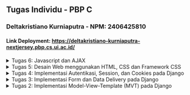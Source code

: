 ## Tugas Individu - PBP C
### Deltakristiano Kurniaputra - NPM: 2406425810
#### Link Deployment: https://deltakristiano-kurniaputra-nextjersey.pbp.cs.ui.ac.id/


<details><summary>Tugas 6: Javascript dan AJAX
</summary>

## **Q1:** Apa perbedaan antara synchronous request dan asynchronous request?

Pada request synchronous, client mengirim permintaan ke server dan aplikasi akan berhenti beroperasi hingga respons diterima dan diproses. Berbeda dengan asynchronous, di mana client dapat langsung melanjutkan proses lainnya setelah mengirim permintaan tanpa perlu menunggu respons server. Respons tersebut akan dihandle naantinya, melalui callback atau promise.

---

## **Q2:** Bagaimana AJAX bekerja di Django (alur request–response)?

Javascript di client mengirimkan request (GET/POST) ke server Django, kemudian Django routing system mengarahkan request tersebut ke view yang tepat untuk diproses. View kemudian mengolah request, mengambil data dari database jika diperlukan, dan mengembalikan hasilnya dalam bentuk JSON atau HTML. Terakhir, respons diterima oleh AJAX untuk melakukan update pada elemen halaman tertentu tanpa refresh keseluruhan.

---

## **Q3:** Apa keuntungan menggunakan AJAX dibandingkan render biasa di Django?

1. hanya data yang dibutuhkan yang ditransfer (bukan seluruh halaman), menghemat bandwidth dan mempercepat response time. 
2. format data yang "padet" seperti JSON mengurangi beban jaringan dan server. 
3. interaksi pengguna menjadi lebih lancar karena tidak ada delay untuk refresh halaman. 
4. konten dapat diperbarui secara real-time sehingga aplikasi terasa lebih dinamis dan responsif.

---

## **Q4:** Bagaimana cara memastikan keamanan saat menggunakan AJAX untuk fitur Login dan Register di Django?

Memakai HTTPS untuk mengenkripsi komunikasi data, menyertakan CSRF token pada setiap POST request, lakukan validasi dan sanitasi input di server untuk mencegah SQL injection dan serangan sejenis, manfaatkan sistem autentikasi bawaan Django untuk pengelolaan session, hindari mengirimkan data sensitif (password) dalam respons, dan terapkan rate limiting pada login attempts untuk mencegah brute force attack.

---

## **Q5:** Bagaimana AJAX mempengaruhi pengalaman pengguna (User Experience) pada website?

 AJAX secara signifikan meningkatkan user experience dengan menciptakan interaksi yang lebih cepat dan responsif. Pengguna dapat melakukan berbagai aksi seperti submit form, load konten tambahan, atau update bagian spesifik dari halaman tanpa harus menunggu refresh halaman keseluruhan. Hal ini mengurangi waktu tunggu dan memberikan kesan bahwa aplikasi web bekerja secara real-time dan interaktif.

---

## Checklist Tugas
- [X] Mengubah fitur - fitur tugas sebelumnya menggunakan AJAX
  - [X] Fitur CRUD (Create Read Update Delete) product menggunakan AJAX (tidak boleh menggunakan dari context render kecuali untuk keperluan AJAX)
  - [X] Mengubah Login dan Register menggunakan AJAX.
- [X] Tampilan baru
  - [X] Membuat tombol yang akan menampilkan modal untuk create dan update product dalam bentuk form.
  - [X] Membuat modal konfirmasi saat pengguna ingin menghapus product
  - [X] Saat melakukan aksi dari modal, product akan di-refresh tanpa perlu melakukan reload halaman (Refresh melalui browser).
  - [X] Membuat tombol refresh yang akan menampilkan list product terbaru tanpa perlu reload halaman (Refresh melalui browser)
  - [X] Membuat Loading, Empty, dan Error state melalui Javascript.
  - [X] Menampilkan Toast saat create, update, atau delete product dan saat login, logout, dan register (tidak boleh sama persis dengan tutorial).
- [X] Menjawab beberapa pertanyaan berikut pada README.md pada root folder (silakan modifikasi README.md yang telah kamu buat sebelumnya; tambahkan subjudul untuk setiap tugas).
  - [X] Apa perbedaan antara synchronous request dan asynchronous request?
  - [X] Bagaimana AJAX bekerja di Django (alur request–response)?
  - [X] Apa keuntungan menggunakan AJAX dibandingkan render biasa di Django?
  - [X] Bagaimana cara memastikan keamanan saat menggunakan AJAX untuk fitur Login dan Register di Django?
  - [X] Bagaimana AJAX mempengaruhi pengalaman pengguna (User Experience) pada website?
- [X] Melakukan add-commit-push ke GitHub.
</details>


<details><summary>Tugas 5: Desain Web menggunakan HTML, CSS dan Framework CSS</summary>

---

## **Q1:** Bagaimana cara browser menentukan gaya mana yang harus diterapkan ketika ada beberapa CSS rule yang mengatur elemen yang sama?

Browser mengikuti sistem hierarki untuk menyelesaikan konflik CSS. Aturan dengan deklarasi `!important` akan selalu menang, melayani sebagai pengecualian terhadap semua prioritas lainnya.

```css
p { color: blue !important; }
```

Setelahnya, gaya inline yang didefinisikan langsung di atribut `style` elemen akan mengalahkan CSS yang dimuat dari file eksternal atau bagian `<style>` di HTML.

```html
<p style="color: red;">Teks</p>
```

Kemudian selector ID (`#`) memiliki bobot yang lebih kuat daripada class atau selector lainnya. Selector class, atribut, dan pseudo-class memiliki prioritas menengah, lebih tinggi dari elemen biasa tetapi lebih rendah dari ID.

```css
#header { color: blue; }
.teks { color: green; }
[type="text"] { ... }
p:hover { ... }
```

Selector elemen dasar (tag HTML) memiliki bobot paling rendah dalam hirarkhi.

```css
p { color: black; }
p::first-letter { ... }
```

Ketika dua rule memiliki spesifisitas yang sama, CSS yang terakhir kali diproses (paling bawah dalam file atau yang paling terakhir dimuat) akan diterapkan. Kombinasi selector juga meningkatkan spesifisitas secara keseluruhan.

---

## **Q2:** Mengapa adaptabilitas perangkat menjadi pertimbangan krusial dalam membangun aplikasi web modern, dan apa dampaknya terhadap pengalaman pengguna?

Saat ini, pengguna mengakses web melalui beragam perangkat dengan ukuran layar yang sangat berbeda-beda. Desain yang responsif memastikan bahwa layout, typografi, dan elemen interaktif dapat beradaptasi secara otomatis terhadap berbagai dimensi layar, mulai dari smartphone hingga monitor desktop. Tanpa adaptabilitas ini, pengguna akan mengalami pengalaman yang buruk, seperti konten yang terpotong, navigasi yang sulit digunakan, atau text yang terlalu kecil untuk dibaca.

Situs seperti YouTube dan Laman PBP 25/26 menunjukkan implementasi yang baik dari konsep ini. Mereka secara dinamis mengatur posisi dan ukuran komponen sesuai dengan perangkat yang digunakan, memungkinkan navigasi yang intuitif di layar apa pun. Pengguna dapat dengan mulus berpindah dari desktop ke mobile tanpa kehilangan fungsionalitas.

Sebaliknya, platform seperti SiakNG masih menggunakan layout tetap yang tidak beradaptasi dengan ukuran viewport. Pada perangkat mobile, pengguna dipaksa untuk melakukan pinch-zoom atau horizontal scrolling yang melelahkan, mengurangi accessibility dan kepuasan pengguna secara signifikan.

---

## **Q3:** Apa peran masing-masing dari margin, border, dan padding dalam mengatur spacing pada elemen HTML?

Ketiga properti ini bekerja dalam layer berbeda untuk mengontrol ruang di sekitar konten elemen.

Margin: mengatur jarak di luar batas elemen. Fungsinya adalah menciptakan ruang antara elemen tersebut dengan elemen-elemen tetangga. Margin dapat dikonfigurasi secara individual untuk setiap sisi atau diterapkan sekaligus ke semua arah.

```css
.element {
  margin: 20px; /* Semua sisi */
  margin-top: 10px;
  margin-right: 15px;
  margin-bottom: 10px;
  margin-left: 15px;
}
```

Border: garis pembatas yang membentuk kerangka visual elemen, berada di antara padding dan margin. Border dapat dikustomisasi dalam hal ketebalan, gaya (solid, dashed, dotted), dan warna, serta dapat memiliki sudut yang melengkung.

```css
.element {
  border: 2px solid black;
  border-top: 1px dashed red;
  border-radius: 5px;
}
```

Padding: ruang di dalam border, antara konten sebenarnya dengan garis tepi elemen. Padding memberikan "napas" visual kepada konten, membuatnya tidak terasa sesak. Seperti margin, padding dapat disesuaikan per sisi.

```css
.element {
  padding: 15px; /* Semua sisi */
  padding-top: 10px;
  padding-right: 20px;
  padding-bottom: 10px;
  padding-left: 20px;
}
```

<img width="368" height="auto" alt="image" src="https://github.com/user-attachments/assets/c02fa582-5b1b-4c82-bd22-901f44225a29" />

Source: [Hostinger](https://www.hostinger.com/my/tutorials/padding-vs-margin)

---

## **Q4:** Bandingkan Flexbox dan Grid Layout: kapan sebaiknya menggunakan masing-masing, dan apa keunggulan karakteristik mereka?

Flexbox: model layout satu dimensi yang ideal untuk mengatur item secara berurutan dalam satu garis (horizontal atau vertikal). Flexbox unggul dalam mengontrol alignment, justification, dan distribusi ruang di sepanjang satu axis. Ini sangat berguna untuk navbar, button groups, atau list items yang perlu tersebar dengan konsisten.

```css
.container {
  display: flex;
  justify-content: center; /* Pemusatan horizontal */
  align-items: center; /* Pemusatan vertikal */
}
```

Grid Layout: model dua dimensi yang memberikan kontrol simultan atas baris dan kolom. Grid cocok untuk struktur halaman yang kompleks, seperti dashboard dengan header, sidebar, dan content area, atau gallery dengan banyak item yang terorganisir dalam baris dan kolom. Grid juga lebih fleksibel untuk membuat tata letak yang asymmetris dan responsif pada skala besar.

```css
.container {
  display: grid;
  grid-template-columns: repeat(3, 1fr);
  gap: 10px;
}
```

Pilih Flexbox untuk layout linear dan component-level arrangement. Pilih Grid untuk layout global halaman atau struktur multi-dimensional yang membutuhkan kontrol presisi pada positioning.

---

## **Q5:** Jelaskan pendekatan praktis yang kamu ambil dalam menyelesaikan tugas desain ini dengan cara sistematis dan terstruktur.

Mirip seperti pengerjaan Tugas-tugas sebelumnya, saya mulai dengan tutorial dan bertanya kepada LLM (read: chatgpt/claude) untuk meningkatkan pemahaman dan bertanya hal yang membingungkan selama pengerjaan tugas ini. Step saya dalam pemenuhan checklist adalah seperti ini:

1. Mengembangkan fitur backend terlebih dahulu dengan mengimplementasikan logic untuk delete dan edit product di `views.py`, kemudian mendaftarkan routing endpoint baru di `urls.py`.
2. Menerapkan styling framework modern ke template HTMLa untuk meningkatkan visual design.
3. Mengonfigurasi Django static files system agar file CSS eksternal dan aset-aset lainnya dapat diakses dan dimuat dengan benar oleh browser.
4. Mendokumentasikan pemahaman dan penjelasan teknis melalui file `README.md`.
5. Melakukan version control dengan git commit dan mendeploy hasil akhir ke platform PWS.

---
## Checklist untuk tugas ini adalah sebagai berikut:

- [X] Implementasikan fungsi untuk menghapus dan mengedit **product**.

- [X] Kustomisasi desain pada *template* HTML yang telah dibuat pada tugas-tugas sebelumnya menggunakan CSS atau CSS *framework* (seperti Bootstrap, Tailwind, Bulma) dengan ketentuan sebagai berikut:
  - [X] Kustomisasi halaman **login**, **register**, tambah **product**, edit **product**, dan detail **product** semenarik mungkin.
  - [X] Kustomisasi halaman daftar **product** menjadi lebih menarik dan *responsive*. Kemudian, perhatikan kondisi berikut:
    - [X] Jika pada aplikasi belum ada **product** yang tersimpan, halaman daftar **product** akan menampilkan gambar dan pesan bahwa belum ada **product** yang terdaftar.
    - [X] Jika sudah ada **product** yang tersimpan, halaman daftar **product** akan menampilkan detail setiap **product** dengan menggunakan *card* (tidak boleh sama persis dengan desain pada Tutorial!).
    - [X] Untuk setiap *card product*, buatlah dua buah *button* untuk mengedit dan menghapus **product** pada *card* tersebut!
  - [X] Buatlah *navigation bar* (navbar) untuk fitur-fitur pada aplikasi yang *responsive* terhadap perbedaan ukuran *device*, khususnya *mobile* dan *desktop*.
- [X] Menjawab beberapa pertanyaan berikut pada `README.md` pada *root folder* (silakan modifikasi `README.md` yang telah kamu buat sebelumnya; tambahkan subjudul untuk setiap tugas).
  - [X] Jika terdapat beberapa CSS selector untuk suatu elemen HTML, jelaskan urutan prioritas pengambilan CSS selector tersebut!
  - [X] Mengapa *responsive design* menjadi konsep yang penting dalam pengembangan aplikasi *web*? Berikan contoh aplikasi yang sudah dan belum menerapkan *responsive design*, serta jelaskan mengapa!
  - [X] Jelaskan perbedaan antara *margin*, *border*, dan *padding*, serta cara untuk mengimplementasikan ketiga hal tersebut!
  - [X] Jelaskan konsep *flex box* dan *grid layout* beserta kegunaannya!
  - [X] Jelaskan bagaimana cara kamu mengimplementasikan *checklist* di atas secara *step-by-step* (bukan hanya sekadar mengikuti tutorial)!

- [X] Melakukan `add-commit-push` ke GitHub.
</details>

<details><summary>Tugas 4: Implementasi Autentikasi, Session, dan Cookies pada Django</summary>


---
## **Q1:** Apa itu `Django AuthenticationForm`? Jelaskan juga kelebihan dan kekurangannya.

`AuthenticationForm` adalah komponen form autentikasi bawaan Django yang dirancang khusus untuk memfasilitasi proses login pengguna dengan cara yang aman dan efisien.

Kelebihan:

- Bisa langsung dipakai "off the shelf". Form ini dapat langsung diintegrasikan ke dalam aplikasi Django tanpa memerlukan konfigurasi yang rumit untuk classic common login.
Dari perspektif keamanan, Django telah membangun mekanisme perlindungan yang solid di dalam form ini. Sistem hashing password otomatis dan validasi kredensial pengguna sudah tertanam, sehingga meminimalkan potensi kerentanan keamanan umum dalam proses autentikasi.

- Selain itu, juga sudah terintegrasi dengan baik terhadap ekosistem Django. Hal ini memungkinkan sinkronisasi yang baik dengan session management, middleware, dan decorator seperti `@login_required`.
Ini juga memberikan pengalaman pengguna yang lebih baik dengan pesan error yang jelas dan informatif ketika terjadi kesalahan pada username atau password.

Kekurangan: 

- Fleksibilitas kustomisasi kurang karena off the shelf. Misalnya ketika membutuhkan fitur autentikasi yang lebih spesifik, seperti login berbasis email, OTP (One-Time Password), atau integrasi social login yang semuanya memerlukan form kustom.

- Desain visual juga belum bawaan. Karena tanpa styling bawaan, mengharuskan kita developer untuk menambahkan styling CSS dan desain UI sendiri.

- Fitur-fitur keamanan yang lebih advanced seperti two-factor authentication (2FA), CAPTCHA, atau rate limiting untuk mencegah brute force attack perlu diimplementasikan secara manual dan terpisah.
  
---
## **Q2:** Apa perbedaan antara autentikasi dan otorisasi? Bagaiamana Django mengimplementasikan kedua konsep tersebut?

Autentikasi: proses verifikasi identitas user untuk memastikan mereka adalah siapa yang mereka klaim melalui validasi kredensial seperti username dan password.

Otorisasi: menentukan hak akses pengguna, apa saja yang mereka bisa akses/lakukan, setelah autentikasi berhasil.

Django mengimplementasikan kedua konsep tersebut melalui modul `django.contrib.auth`. Untuk autentikasi, Django menyediakan `AuthenticationForm` dan middleware yang mengelola validasi sesi pengguna secara otomatis. 
Untuk otorisasi, Django menggunakan sistem izin berbasis role, pengelompokan grup, dan decorator seperti `@login_required` dan `@permission_required` untuk mengontrol akses terhadap view dan resource berdasarkan izin pengguna.

---
## **Q3:** Apa saja kelebihan dan kekurangan session dan cookies dalam konteks menyimpan state di aplikasi web?

Cookies:

- Keunggulan: Cookies disimpan langsung di browser pengguna, mengurangi beban pada server. Selama pengaturan tanggal expired tepat, cookies dapat mempertahankan data user lintas session browser. Aksesibilitas dari klien juga mudah melalui JavaScript, memberikan fleksibilitas dalam manipulasi data di front end.

- Kekurangan: Kapasitas penyimpanan terbatas hanya sekitar 4KB per cookie. Keamanan juga menjadi risiko karena cookies rentan terhadap manipulasi dan serangan seperti XSS atau CSRF jika tidak dienkripsi atau di-sign dengan baik. Setiap request HTTP mengirimkan cookies ke server, menambah overhead jaringan. Selain itu, pengguna atau browser dapat memblokir cookies berdasarkan pengaturan privasi mereka.

Session:

- Kelebihan: Data session disimpan di server, memberikan keamanan yang jauh lebih tinggi dan meminimalkan risiko manipulasi oleh pengguna. Session juga mendukung penyimpanan data dalam jumlah yang lebih besar dan lebih kompleks dibandingkan cookies, cocok untuk informasi sensitif atau terstruktur.

- Kekurangan: Setiap session memerlukan alokasi memori atau storage backend di server, meningkatkan beban infrastruktur terutama dengan jumlah pengguna aktif yang besar. Session memiliki waktu hidup yang relatif pendek dan tidak bertahan antar browser tanpa konfigurasi khusus. Session masih bergantung pada session ID yang umumnya disimpan dalam cookie untuk melacak identitas pengguna, sehingga tetap memiliki beberapa kerentanan inherited dari cookies.

---
## **Q4:** Apakah penggunaan cookies aman secara default dalam pengembangan web, atau apakah ada risiko potensial yang harus diwaspadai? Bagaimana Django menangani hal tersebut?

Cookies tidak aman secara default karena disimpan di browser pengguna dan rentan terhadap berbagai serangan. Risiko utama meliputi manipulasi cookie di mana pengguna dapat mengubah nilai cookie, session hijacking ketika penyerang mencuri session ID untuk mengakses akun pengguna, dan serangan XSS yang memungkinkan attacker membaca atau mengubah cookie melalui kode JavaScript berbahaya.

Django menerapkan beberapa lapisan perlindungan untuk mengamankan cookies. Signed cookies memastikan integritas data dengan mendeteksi jika cookie telah dimodifikasi. Flag HttpOnly mencegah akses cookie dari JavaScript, mengurangi risiko pencurian melalui XSS. Flag Secure memastikan cookies hanya dikirimkan melalui koneksi HTTPS terenkripsi, melindungi dari penyadapan di jalur transmisi.
Selain itu, Django mengimplementasikan CSRF token pada setiap form untuk memvalidasi bahwa request berasal dari aplikasi legitimate, bukan dari situs berbahaya pihak ketiga. Kombinasi mekanisme ini membuat penggunaan cookies untuk session dan autentikasi menjadi relatif aman, asalkan aplikasi berjalan di atas HTTPS dan best practices keamanan lainnya diterapkan dengan konsisten.


---

## **Q5:**  Jelaskan bagaimana cara kamu mengimplementasikan checklist di atas secara step-by-step (bukan hanya sekadar mengikuti tutorial).

Mirip seperti pengerjaan Tugas-tugas sebelumnya, saya mulai dengan tutorial dan bertanya kepada LLM (read: chatgpt/claude) untuk meningkatkan pemahaman dan bertanya hal yang membingungkan selama pengerjaan tugas ini. Step saya dalam pemenuhan checklist adalah seperti ini:

1. Mengintegrasikan `User` model dari `django.contrib.auth.models` untuk menghubungkan produk dengan pengguna, kemudian mengembangkan fungsi registrasi, login, dan logout di `views.py` menggunakan `UserCreationForm` dan `AuthenticationForm`.

2. Membuat template HTML untuk halaman registrasi, login, dan logout, serta mendaftarkan endpoint URL di `urls.py` untuk mengarahkan request ke fungsi-fungsi autentikasi yang sesuai.

3. Memodifikasi halaman utama untuk menampilkan informasi pengguna yang sedang login seperti username dan last_login melalui session atau cookies.

4. Membuat dua akun pengguna berbeda dan mengisi masing-masing dengan tiga produk dummy.

5. Melakukan commit ke GitHub, dan mendeploy ke PWS untuk production.

---
 
- [X] Mengimplementasikan fungsi registrasi, login, dan logout untuk memungkinkan pengguna mengakses aplikasi sebelumnya sesuai dengan status login/logoutnya.
- [X] Membuat dua (2) akun pengguna dengan masing-masing tiga (3) dummy data menggunakan model yang telah dibuat sebelumnya untuk setiap akun di lokal.
- [X] Menghubungkan model Product dengan User.
- [X] Menampilkan detail informasi pengguna yang sedang logged in seperti username dan menerapkan cookies seperti last_login pada halaman utama aplikasi.
- [X] Menjawab beberapa pertanyaan berikut pada README.md pada root folder (silakan modifikasi README.md yang telah kamu buat sebelumnya; tambahkan subjudul untuk setiap tugas).
  - [X] Apa itu Django AuthenticationForm? Jelaskan juga kelebihan dan kekurangannya.
  - [X] Apa perbedaan antara autentikasi dan otorisasi? Bagaimana Django mengimplementasikan kedua konsep tersebut?
  - [X] Apa saja kelebihan dan kekurangan session dan cookies dalam konteks menyimpan state di aplikasi web?
  - [X] Apakah penggunaan cookies aman secara default dalam pengembangan web, atau apakah ada risiko potensial yang harus diwaspadai? Bagaimana Django menangani hal tersebut?
  - [X] Jelaskan bagaimana cara kamu mengimplementasikan checklist di atas secara step-by-step (bukan hanya sekadar mengikuti tutorial).
- [X] Melakukan add-commit-push ke GitHub.

</details>

<details><summary>Tugas 3: Implementasi Form dan Data Delivery pada Django</summary>

---
## **Q1:** Jelaskan mengapa kita memerlukan data delivery dalam pengimplementasian sebuah platform?

Karena dalam pengimplementasian sebuah platform, kita perlu mengirimkan data dari satu komponen ke komponen lainnya. Dalam proses ini, data dapat dikirimkan dalam berbagai format seperti HTML, XML, dan JSON sesuai dengan kebutuhan dan kecocokan sistem. Format-format ini dirancang agar mudah dimengerti dan dapat diproses dengan cepat oleh program. Dengan menggunakan data delivery yang tepat, berbagai komponen sistem dapat saling berkomunikasi dengan efektif. 

---

## **Q2:** Menurutmu, mana yang lebih baik antara XML dan JSON? Mengapa JSON lebih populer dibandingkan XML?

Menurut saya pribadi, JSON jauh lebih intuitif dan mudah dipahami dibandingkan XML, bahkan tanpa background ataupun prior knowledge. Saya pertama kali tahu adanya JSON kurang dari setahun lalu saat seleksi RISTEK Data Science, dan langsung memahaminya saat pertama kali membacanya. Hal ini mungkin karena format key-value pairs JSON lebih sederhana, sedangkan XML memiliki struktur yang lebih kompleks dengan banyak tag pembuka dan penutup.



Dari segi penggunaan praktis, saya jarang menemukan project yang masih menggunakan XML. Dalam project, konvensi merupakan hal yang penting, dan mungkin, dugaan saya, XML menjadi jarang digunakan karena sedikit orang yang memakainya, sehingga tercipta siklus di mana semakin sedikit adoption, semakin jarang orang memilihnya (bukan konvensi). Selain itu, JSON juga memiliki dukungan yang lebih luas dari hampir semua bahasa pemrograman modern, membuat JSON menjadi pilihan yang lebih praktis dan relevan untuk pengembangan aplikasi saat ini.

---
## **Q3:** Jelaskan fungsi dari method `is_valid()` pada form Django dan mengapa kita membutuhkan method tersebut?
Method `is_valid()` pada form Django digunakan untuk memvalidasi data yang dikirimkan oleh pengguna melalui form. Method ini memeriksa apakah semua data telah memenuhi kriteria yang didefinisikan dan mengembalikan nilai `True` jika valid atau `False` jika tidak.

Kita membutuhkan `is_valid()` karena method ini memastikan keamanan dan integritas data sebelum disimpan ke database. Dengan memvalidasi data terlebih dahulu, kita dapat mencegah data yang tidak aman atau tidak sesuai format dari masuk ke sistem, menghindari error aplikasi, dan memberikan feedback yang jelas kepada pengguna jika ada kesalahan input. Seperti yang terlihat dalam tutorial, pada fungsi `create_news`, form hanya akan disimpan ke database ketika `is_valid()` mengembalikan `True` dan request method adalah POST.

---

## **Q4:** Mengapa kita membutuhkan `csrf_token` saat membuat form di Django? Apa yang dapat terjadi jika kita tidak menambahkan `csrf_token` pada form Django? Bagaimana hal tersebut dapat dimanfaatkan oleh penyerang?

`csrf_token` adalah token keamanan yang di-generate otomatis oleh Django untuk melindungi aplikasi dari serangan CSRF (Cross-Site Request Forgery). Token ini memastikan bahwa form yang di-submit benar-benar berasal dari aplikasi kita, bukan dari situs lain yang sekiranya berbahaya.

`csrf_token` bekerja dengan cara menyisipkan token unik yang acak ke dalam setiap permintaan POST. Karena penyerang tidak memiliki akses ke token yang sah milik pengguna, mereka tidak dapat membuat permintaan palsu yang akan diterima oleh server. Dengan mekanisme ini, Django memastikan bahwa hanya permintaan yang memiliki token yang tepat yang akan diproses.

Tanpa `csrf_token`, aplikasi menjadi rentan terhadap serangan. Penyerang dapat membuat situs palsu dengan form tersembunyi yang secara otomatis terkirim ketika pengguna mengunjungi situs mereka. Jika pengguna masih login di aplikasi kita, request akan dikirimkan dengan kredensial login pengguna yang valid, memungkinkan penyerang untuk melakukan aksi tanpa persetujuan pengguna seperti mengubah data pribadi, menghapus konten, atau melakukan transaksi. Dengan `csrf_token`, Django memvalidasi bahwa request benar-benar dari aplikasi kita sendiri, sehingga mencegah serangan semacam ini terjadi.

---

## **Q5:** Jelaskan bagaimana cara kamu mengimplementasikan checklist di atas secara step-by-step (bukan hanya sekadar mengikuti tutorial).

Mirip seperti pengerjaan Tugas 2 sebelumnya, saya mulai dengan tutorial dan bertanya kepada LLM (read: chatgpt/claude) untuk meningkatkan pemahaman dan bertanya hal yang membingungkan selama pengerjaan tugas ini. Step saya dalam pemenuhan checklist adalah seperti ini:

1. Membuat fungsi view dan URL routing untuk menampilkan data `Product` dalam berbagai format (`XML`, `JSON`, `XML by ID`, dan `JSON by ID`) sesuai contoh tutorial.
2. Menambahkan halaman `/add-product` dengan form untuk membuat `Product` baru dan halaman `/product/<str:id>` untuk detail `Product`.
3. Mendokumentasikan jawaban pertanyaan dalam `README.md`.
4. Melakukan pengujian API `GET` via POSTMAN.
5. Commit ke GitHub dan deployment ke PWS.

---

## **Q6:** Apakah ada feedback untuk asdos di tutorial 2 yang sudah kalian kerjakan?

Sudah sangat baik, hampir semua komponen dalam tugas dapat dipelajari dari tutorial 👍👍👍

Cuma mungkin another feedback sedikit, it'd be nice kalau di tiap sesi tutorial dijelaskan juga sisi "why"-nya. I assume ini tidak dijelaskan karena harapannya mahasiswa mencari sendiri untuk menjawab tugas secara mandiri. Namun menurut saya pribadi, dalam sesi pembelajaran, agar pelajaran lebih "nyantol" ke mahasiswa, perlu diterangkan "why" dari each major steps. I think that'd really help enhance the learning experience by a significant margin.

---
## Postman:
<img width="1280" height="683" alt="gambar-t3-xml-id" src="gambar-t3-xml-id.jpg" />
<img width="1280" height="683" alt="gambar-t3-xml" src="gambar-t3-xml.jpg" />
<img width="1280" height="683" alt="gambar-t3-json-id" src="gambar-t3-json-id.jpg" />
<img width="1280" height="683" alt="gambar-t3-json" src="gambar-t3-json.jpg" />

(Kalo gabisa diakses, buka aja file `gambar-t3-<format>` yang ada di repo ini)

---
### Checklist Tugas

- [X] Tambahkan 4 fungsi `views` baru untuk melihat objek yang sudah ditambahkan dalam format:
    - [X] XML
    - [X] JSON
    - [X] XML by ID
    - [X] JSON by ID
- [X] Buat **routing URL** untuk masing-masing `views` yang telah ditambahkan.
- [X] Buat halaman yang menampilkan data objek model. Halaman ini harus memiliki:
    - [X] Tombol "Add" yang akan mengarah ke halaman formulir.
    - [X] Tombol "Detail" pada setiap data objek model untuk menampilkan halaman detail objek.
- [X] Buat halaman **formulir** untuk menambahkan objek model pada aplikasi sebelumnya.
- [X] Buat halaman yang menampilkan detail dari setiap data objek model.
- [X] Jawab pertanyaan-pertanyaan berikut pada berkas `README.md` di _root folder_:
    - [X] Mengapa kita memerlukan **data delivery** dalam pengimplementasian sebuah _platform_?
    - [X] Mana yang lebih baik antara **XML** dan **JSON**? Mengapa **JSON** lebih populer dibandingkan **XML**?
    - [X] Jelaskan fungsi dari method `is_valid()` pada formulir Django dan mengapa kita membutuhkannya.
    - [X] Mengapa kita membutuhkan `csrf_token` saat membuat formulir di Django? Apa yang dapat terjadi jika tidak ada `csrf_token`? Bagaimana hal ini dapat dimanfaatkan oleh penyerang?
    - [X] Jelaskan implementasi **_step-by-step_** dari daftar periksa di atas.
    - [X] Berikan _feedback_ untuk asdos pada tutorial 2.
- [X] Akses keempat URL di poin 2 menggunakan **Postman**.
- [X] Buat **_screenshot_** dari hasil akses URL pada Postman dan tambahkan ke `README.md`.
- [X] Lakukan `add-commit-push` ke GitHub.
</details>

<details><summary>Tugas 2: Implementasi Model-View-Template (MVT) pada Django</summary>


---
## **Q1:** Jelaskan bagaimana cara kamu mengimplementasikan checklist secara step-by-step (bukan hanya sekadar mengikuti tutorial).

- Pertama buka tutorial, `print as pdf`, lalu saya upload tutorial ke chatgpt/claude buat memberikan chatgpt/claude context akan pekerjaan saya. Tujuannya adalah ketika ada error atau istilah yang belum pernah dengar atau penjelasan yang saya rasa membingungkan, saya bisa tanya chatgpt/claude. Better, saya bisa konfigurasikan cara penjelasannya sesuai preferensi saya agar saya lebih mudah memahaminya (saya lebih mudah paham jika dijelaskan dengan pendekatan seperti ini: Misal ada sebongkah lines of codes, saya ingin tahu alasan kenapa diperlukan those line of codes dan apa impactnya terhadap goal overall, dan contoh langsung supaya lebih terbayang. Dengan pendekatan penjelasan ini, saya jadi jauh lebih memahami materi, dan chatgpt/claude easily help me done that.)
- Saya lalu baca sekilas checklist tugas, apa aja yang diharapkan untuk dilakukan, tanya chatgpt/claude juga kalau tidak paham maksudnya apa.
- Mengimplementasikan setiap step dari tutorial, lalu setiap ada perubahan (perbedaan dengan tugas), saya langsung edit implementasi tutorial sesuai dengan tugas.
- Selama local server udah bisa di run, especially saat mengedit file `html`, saya selalu check di lokal bagaimana perubahan yang lakukan berdampak ke presentasi dari webnya. Supaya lebih kebayang each line of htmlnya gunanya untuk apa.

Berikut langkah-langkahnya untuk menyelesaikan checklist:

1. Pertama mengikuti seperti tutorial dulu, menyiapkan folder project baru dengan Python virtual environment, file `requirements.txt`, dan menginstall semua dependency yang dibutuhkan.
2. Membuat project Django `nextjersey` menggunakan `django-admin startproject`, kemudian mengkonfigurasi `settings.py` untuk menghubungkan dengan database dan menyiapkan `git` serta `github` untuk version control.
3. Menjalankan arsitektur *MVT dengan membuat aplikasi `main`, mendefinisikan model `Product` pada `models.py`, dan melakukan migrasi untuk menerapkannya ke database.
4. Membuat template HTML dalam direktori `template` dan mengatur sistem routing URL melalui `views.py` di aplikasi `main` serta `urls.py` di level project dan aplikasi.
5. Melakukan deployment ke PWS.

---



## **Q2:** Buatlah bagan yang berisi request client ke web aplikasi berbasis Django beserta responnya dan jelaskan pada bagan tersebut kaitan antara urls.py, views.py, models.py, dan berkas html.

\
<img width="1019" height="660" alt="gambar-t2" src="gambar-t2.png" />
(Made in Miro)
(Kalo gabisa diakses, buka aja file `gambar-t2.png` yang ada di repo ini)

Alur: 
1. User kirim request URL
2. urls.py cocokkan URL lalu menentukan view mana yang dijalankan
3. views.py jalanin -> minta data ke models.py
4. models.py ambil data dari database → kembalikan ke views.py
4. views.py kirim data ke filename.html → template render jadi HTML
5. views.py ambil HTML dari template → di wrap jadi HTTP Response
6. Kirim response ke browser user
7. user sekarang bisa lihat web pagenya

---

## **Q3:** Jelaskan peran `settings.py` dalam proyek Django!

`settings.py` adalah file konfigurasi utama di Django yang fungsinya adalah untuk mengatur (as the name suggests, settings) semua aspek jalannya aplikasi sesuai dengan kebutuhan proyek. Konfigurasi tersebut contoh-contohnya:

1. Database: mengatur koneksi database (engine, nama DB, user, password, host, port)
2. Installed Apps: mendaftar aplikasi bawaan Django dan aplikasi custom yang digunakan
3. Middleware: mengatur layer pemrosesan untuk setiap request dan response
4. Static & Media Files: menentukan lokasi static file (CSS, JS, gambar) dan file upload user
5. Security: konfigurasi keamanan seperti `SECRET_KEY`, `ALLOWED_HOSTS`, CSRF protection, dan autentikasi
6. Debugging: mengaktifkan atau menonaktifkan mode debug untuk development
7. Internationalization: mengatur bahasa aplikasi (`LANGUAGE_CODE`) dan zona waktu (`TIME_ZONE`), yang mana berguna juga kalau mau menggunakan format mata uang negara tertentu.

---
## **Q4:** Bagaimana cara kerja migrasi database di Django?

1. Pertama, command `python manage.py makemigrations` akan membuat Django membaca perubahan model pada models.py lalu membuat file migrasi. File migrasi adalah file berisi instruksi SQL tetapi dalam bentuk Python.
2. Command `python manage.py migrate` akan menerjemahkan file migrasi tadi menjadi perintah SQL yang dijalankan ke database.
3. Lalu catatan migrasi tersebut disimpan di `migrations`, sehingga tidak perlu dieksekusi dua kali.

---
## **Q5:**  Menurut Anda, dari semua framework yang ada, mengapa framework Django dijadikan permulaan pembelajaran pengembangan perangkat lunak?

Karena relatif mudah untuk pemula. Apalagi dalam konteks FASILKOM UI, kita semua start dengan belajar python di Dasar Dasar Pemrograman 1 sehingga menggunakan django akan sangat mudah karena django adalah python-based. Lalu sepertinya django sudah banyak mengatur hal di belakang layar (semacam abstraction gitu) jadinya gabanyak hal yang perlu di atur from scratch oleh developer. Cocok untuk pemula

---
## **Q6:**  Apakah ada feedback untuk asisten dosen tutorial 1 yang telah kamu kerjakan sebelumnya?

Jujur tutorialnya sudah bagus sekali dan penjelasannya cukup mudah dipahami. Cuma mungkin diberi tambahan seperti tips & trick yang sekiranya bermanfaat. Misalnya untuk setiap perubahan cek di local. Itu orang awam belum tentu mengerti (saya awalnya tidak kepikiran sampai diberi tahu teman saya). I guess it’s nice kalau disampaikan explicitly.

---

# Checklist Tugas

- [X] Membuat sebuah proyek Django baru.
- [X] Membuat aplikasi dengan nama main pada proyek tersebut.
- [X] Melakukan routing pada proyek agar dapat menjalankan aplikasi main.
- [X] Membuat model pada aplikasi main dengan nama Product dan memiliki atribut wajib sebagai berikut.
  - [X] name sebagai nama item dengan tipe CharField.
  - [X] price sebagai harga item dengan tipe IntegerField.
  - [X] description sebagai deskripsi item dengan tipe TextField.
  - [X] thumbnail sebagai gambar item dengan tipe URLField.
  - [X] category sebagai kategori item dengan tipe CharField.
  - [X] is_featured sebagai status unggulan item dengan tipe BooleanField.
- [X] Membuat sebuah fungsi pada views.py untuk dikembalikan ke dalam sebuah template HTML yang menampilkan nama aplikasi serta nama dan kelas kamu.
- [X] Membuat sebuah routing pada urls.py aplikasi main untuk memetakan fungsi yang telah dibuat pada views.py.
- [X] Melakukan deployment ke PWS terhadap aplikasi yang sudah dibuat sehingga nantinya dapat diakses oleh teman-temanmu melalui Internet.
- [X] Membuat sebuah README.md yang berisi tautan menuju aplikasi PWS yang sudah di-deploy, serta jawaban dari beberapa pertanyaan berikut.
  - [X] Jelaskan bagaimana cara kamu mengimplementasikan checklist di atas secara step-by-step (bukan hanya sekadar mengikuti tutorial).
  - [X] Buatlah bagan yang berisi request client ke web aplikasi berbasis Django beserta responnya dan jelaskan pada bagan tersebut kaitan antara urls.py, views.py, models.py, dan berkas html.
  - [X] Jelaskan peran settings.py dalam proyek Django!
  - [X] Bagaimana cara kerja migrasi database di Django?
  - [X] Menurut Anda, dari semua framework yang ada, mengapa framework Django dijadikan permulaan pembelajaran pengembangan perangkat lunak?
  - [X] Apakah ada feedback untuk asisten dosen tutorial 1 yang telah kamu kerjakan sebelumnya?

</details>